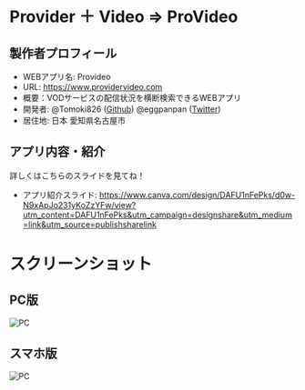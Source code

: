 # Provider ＋ Video ⇒ ProVideo

## 製作者プロフィール

- WEBアプリ名: Provideo
- URL: <https://www.providervideo.com>
- 概要：VODサービスの配信状況を横断検索できるWEBアプリ
- 開発者: @Tomoki826 ([Github](https://github.com/Tomoki826)) @eggpanpan ([Twitter](https://twitter.com/eggpanpan))
- 居住地: 日本 愛知県名古屋市

## アプリ内容・紹介

詳しくはこちらのスライドを見てね！
- アプリ紹介スライド: <https://www.canva.com/design/DAFU1nFePks/d0w-N9xApJo231yKoZzYFw/view?utm_content=DAFU1nFePks&utm_campaign=designshare&utm_medium=link&utm_source=publishsharelink>

# スクリーンショット

## PC版
![PC](https://user-images.githubusercontent.com/104607489/208239937-de31ed4e-d3c1-497d-80bd-694cb31d37e1.jpg)

## スマホ版
![PC](https://user-images.githubusercontent.com/104607489/208240198-5c21d9fc-7ebb-4d7c-9e96-2576e09a3f9c.jpg)
